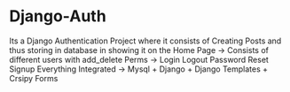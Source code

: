 # Django-Auth

Its a Django Authentication Project where it consists of Creating Posts and thus storing in database in showing it on the Home Page -> Consists of different users with add_delete Perms -> Login Logout Password Reset Signup Everything Integrated -> Mysql + Django + Django Templates + Crsipy Forms

